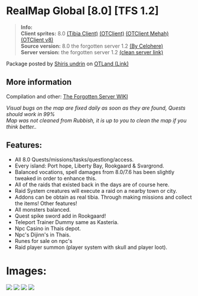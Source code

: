 # RealMap Global [8.0] [TFS 1.2]

>  
> **Info:**  
> **Client sprites:** 8.0 [(Tibia Client)](https://downloads.ots.me/data/tibia-clients/windows/zip/Tibia800.zip) [(OTClient)](https://github.com/edubart/otclient) [(OTClient Mehah)](https://github.com/mehah/otclient) [(OTClient v8)](https://github.com/OTCv8/otclientv8)  
>**Source version:** 8.0 the forgotten server 1.2 [(By Celohere)](https://github.com/celohere/forgottenserver)  
> **Server version:** the forgotten server 1.2 [(clean server link)](https://github.com/otland/forgottenserver/releases/tag/v1.2)  
>  

Package posted by [Shiris undrin](https://otland.net/members/shiris-undrin.89141/) on [OTLand (Link)](https://otland.net/threads/8-0-tfs-1-2-server-global-full-real-map.280265/)


## More information
Compilation and other: [The Forgotten Server WIKI](https://github.com/otland/forgottenserver/wiki)

_Visual bugs on the map are fixed daily as soon as they are found, Quests should work in 99%   
Map was not cleaned from Rubbish, it is up to you to clean the map if you think better.._

## Features:
- All 8.0 Quests/missions/tasks/questlong/access.  
- Every island: Port hope, Liberty Bay, Rookgaard & Svargrond.  
- Balanced vocations, spell damages from 8.0/7.6 has been slightly tweaked in order to enhance this.  
- All of the raids that existed back in the days are of course here.  
- Raid System creatures will execute a raid on a nearby town or city.  
- Addons can be obtain as real tibia. Through making missions and collect the items! Other features!  
- All monsters balanced.  
- Quest spike sword add in Rookgaard!  
- Teleport Trainer Dummy same as Kasteria.
- Npc Casino in Thais depot.
- Npc's Dijinn's in Thais.
- Runes for sale on npc's
- Raid player summon (player system with skull and player loot).



# **Images:**
![](https://otland.net/attachments/gif-23-03-2022-00-48-16-gif.66391/)
![](https://otland.net/attachments/test-ot-png.66385/)
![](https://otland.net/attachments/ba3e32a1a4e88cff6d1738cbc0ab5c84-png.66386/)
![](https://otland.net/attachments/rook3-png.66387/)